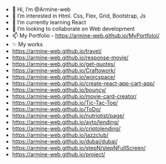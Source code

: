 - 👋 Hi, I’m @Armine-web
- 👀 I’m interested in Html. Css, Flex, Grid, Bootstrap, Js
- 🌱 I’m currently learning React
- 💞️ I’m looking to collaborate on Web development
- 📫 My Portfolio - https://armine-web.github.io/MyPortfoloi/
- ✨ My works
-   https://armine-web.github.io/travel/
-   https://armine-web.github.io/response-movie/
-   https://armine-web.github.io/get-quotes/
-   https://armine-web.github.io/Craftowork/
-   https://armine-web.github.io/worcspace/
-   https://armine-web.github.io/create-react-app-cart-app/
-   https://armine-web.github.io/bouncy/
-   https://armine-web.github.io/movie-card-creator/
-   https://armine-web.github.io/Tic-Tac-Toe/
-   https://armine-web.github.io/ToDo/
-   https://armine-web.github.io/nutriotist/page/
-   https://armine-web.github.io/avto/lending/
-   https://armine-web.github.io/criptolending/
-   https://armine-web.github.io/jazzclub/
-   https://armine-web.github.io/dubai/dubai/
-   https://armine-web.github.io/stepN/stepNFullScreen/
-   https://armine-web.github.io/project/
     
     

<!---
Armine-web/Armine-web is a ✨ special ✨ repository because its `README.md` (this file) appears on your GitHub profile.
You can click the Preview link to take a look at your changes.
--->
